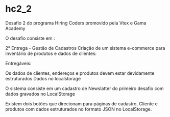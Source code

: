 # hc2_2
Desafio 2 do programa Hiring Coders promovido pela Vtex e Gama Academy

O desafio consiste em :

2° Entrega - Gestão de Cadastros
Criação de um sistema e-commerce para inventário de produtos e dados de clientes:

Entregáveis:

Os dados de clientes, endereços e produtos devem estar devidamente estruturados
Dados no localstorage

O sistema consiste em um cadastro de Newslatter do primeiro desafio com dados gravados no LocalStorage

Existem dois botões que direcionam para páginas de cadastro, Cliente e produtos com dados estruturados no formato JSON no LocalStorage.
